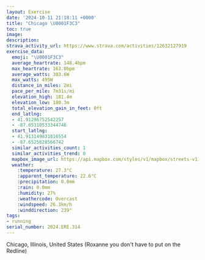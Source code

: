 ```yaml
---
layout: Exercise
date: '2024-10-11 21:18:11 +0000'
title: "Chicago \U0001F3C3"
toc: true
image:
description:
strava_activity_url: https://www.strava.com/activities/12632127919
exercise_data:
  emoji: "\U0001F3C3"
  average_heartrate: 148.4bpm
  max_heartrate: 163.0bpm
  average_watts: 303.6W
  max_watts: 495W
  distance_in_miles: 2mi
  pace_per_mile: 7m31s/mi
  elevation_high: 181.4m
  elevation_low: 180.3m
  total_elevation_gain_in_feet: 0ft
  end_latlng:
  - 41.91296752542257
  - -87.65310533344746
  start_latlng:
  - 41.913149831816554
  - -87.6525628566742
  similar_activities_count: 1
  similar_activities_trend: 0
  mapbox_image_url: https://api.mapbox.com/styles/v1/mapbox/streets-v11/static/path-5+787af2-1.0(y~x~Fxk~uO%7C%40%7BAnAgBl%40q%40b%40m%40zBeEn%40cA~DeGdC%7BDnCaEb%40i%40tAgCbCmDFSCIMCg%40Bi%40Gq%40DeA%40g%40F%7D%40%3Fk%40AsHHqAAaCJyB%3FqEHkD%3F_AFKBGFCLHjAJdFHlPL%5CJDR%40~AEhGK~GGbA%3FENsAnB%7DDpGm%40j%40y%40%60Bk%40v%40q%40fA),pin-s-s+e5b22e(-87.65133,41.91229),pin-s-f+89ae00(-87.6515,41.91244999999999)/auto/800x800?access_token=pk.eyJ1Ijoiam9zaGJlY2ttYW4iLCJhIjoiY205eWR2aDd1MWZ6djJrbXc4a3M0bWZleiJ9.XiG9OWkNcZk2QzjJbxLB4A
  weather:
    :temperature: 27.3°C
    :apparent_temperature: 22.6°C
    :precipitation: 0.0mm
    :rain: 0.0mm
    :humidity: 27%
    :weathercode: Overcast
    :windspeed: 26.3km/h
    :winddirection: 239°
tags:
- running
serial_number: 2024.ERE.314
---
```

Chicago, Illinois, United States (Roxanne you don't have to put on the Redline)
